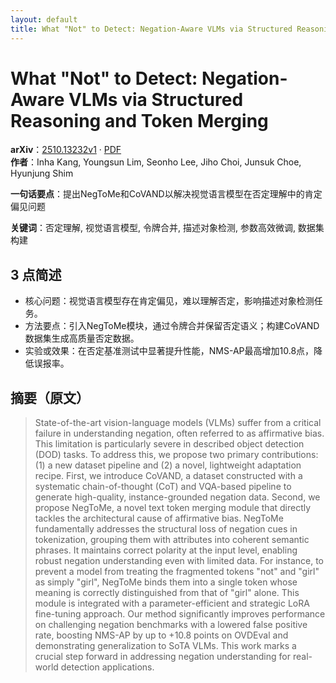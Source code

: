 ```yaml
---
layout: default
title: What "Not" to Detect: Negation-Aware VLMs via Structured Reasoning and Token Merging
---
```


# What "Not" to Detect: Negation-Aware VLMs via Structured Reasoning and Token Merging
**arXiv**：[2510.13232v1](https://arxiv.org/abs/2510.13232) · [PDF](https://arxiv.org/pdf/2510.13232.pdf)  
**作者**：Inha Kang, Youngsun Lim, Seonho Lee, Jiho Choi, Junsuk Choe, Hyunjung Shim  

**一句话要点**：提出NegToMe和CoVAND以解决视觉语言模型在否定理解中的肯定偏见问题

**关键词**：否定理解, 视觉语言模型, 令牌合并, 描述对象检测, 参数高效微调, 数据集构建

## 3 点简述
- 核心问题：视觉语言模型存在肯定偏见，难以理解否定，影响描述对象检测任务。
- 方法要点：引入NegToMe模块，通过令牌合并保留否定语义；构建CoVAND数据集生成高质量否定数据。
- 实验或效果：在否定基准测试中显著提升性能，NMS-AP最高增加10.8点，降低误报率。

## 摘要（原文）

> State-of-the-art vision-language models (VLMs) suffer from a critical failure
> in understanding negation, often referred to as affirmative bias. This
> limitation is particularly severe in described object detection (DOD) tasks. To
> address this, we propose two primary contributions: (1) a new dataset pipeline
> and (2) a novel, lightweight adaptation recipe. First, we introduce CoVAND, a
> dataset constructed with a systematic chain-of-thought (CoT) and VQA-based
> pipeline to generate high-quality, instance-grounded negation data. Second, we
> propose NegToMe, a novel text token merging module that directly tackles the
> architectural cause of affirmative bias. NegToMe fundamentally addresses the
> structural loss of negation cues in tokenization, grouping them with attributes
> into coherent semantic phrases. It maintains correct polarity at the input
> level, enabling robust negation understanding even with limited data. For
> instance, to prevent a model from treating the fragmented tokens "not" and
> "girl" as simply "girl", NegToMe binds them into a single token whose meaning
> is correctly distinguished from that of "girl" alone. This module is integrated
> with a parameter-efficient and strategic LoRA fine-tuning approach. Our method
> significantly improves performance on challenging negation benchmarks with a
> lowered false positive rate, boosting NMS-AP by up to +10.8 points on OVDEval
> and demonstrating generalization to SoTA VLMs. This work marks a crucial step
> forward in addressing negation understanding for real-world detection
> applications.

